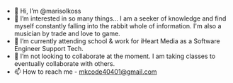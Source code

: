 - 👋 Hi, I’m @marisolkoss
- 👀 I’m interested in so many things... I am a seeker of knowledge and find myself constantly falling into the rabbit whole of information. I'm also a musician by trade and love to game.
- 🌱 I’m currently attending school & work for iHeart Media as a Software Engineer Support Tech.
- 💞️ I’m not looking to collaborate at the moment. I am taking classes to eventually collaborate with others.
- 📫 How to reach me - mkcode40401@gmail.com

<!---
marisolkoss/marisolkoss is a ✨ special ✨ repository because its `README.md` (this file) appears on your GitHub profile.
You can click the Preview link to take a look at your changes.
--->
